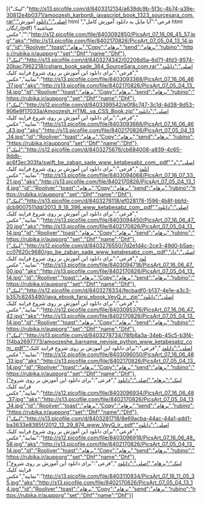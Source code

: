 [{"لینک":"http://s13.picofile.com/d/8403312134/a639dc9b-5f3c-4b74-a39e-30812e4b0371/amoozesh_karbordi_javascript_book_1323_sourcesara_com.rar","اصلی":"دانلود آموزش html ","فرعی":"آیا مایل به دانلود آموزش کامل html رایگان(pdf) میباشید؟ ","عکس":"http://s12.picofile.com/file/8403092850/PicsArt_07_16_06_45_57.jpg","aks":"http://s13.picofile.com/file/8402170826/PicsArt_07_05_04_13_14.jpg","id":"Rooliver","toast":"پرهام","Copy":"پرهام","send":"پرهام","rubino":"https://rubika.ir/aupporg","set":"Dhf","name":"Dhf"},{"لینک":"http://s13.picofile.com/d/8403274342/02206d5a-6d71-4fd3-8574-20bac7962218/csharp_book_sade_364_SourceSara_com.rar","اصلی":"دانلود ","فرعی":"برای دانلود این آموزش بر روی شروع فرایند کلیک نمایید","عکس":"http://s13.picofile.com/file/8403093368/PicsArt_07_16_06_46_17.jpg","aks":"http://s13.picofile.com/file/8402170826/PicsArt_07_05_04_13_14.jpg","id":"Rooliver","toast":"پرهام","Copy":"پرهام","send":"پرهام","rubino":"https://rubika.ir/aupporg","set":"Dhf","name":"Dhf"},{"لینک":"http://s12.picofile.com/d/8403399542/e0f8c747-3c1d-4d38-9d53-906e9f17033a/Amoozesh_HTML_va_CSS_Book.zip","اصلی":"دانلود ","فرعی":"برای دانلود این آموزش بر روی شروع فرایند کلیک نمایید","عکس":"http://s13.picofile.com/file/8403093668/PicsArt_07_16_06_46_43.jpg","aks":"http://s13.picofile.com/file/8402170826/PicsArt_07_05_04_13_14.jpg","id":"Rooliver","toast":"پرهام","Copy":"پرهام","send":"پرهام","rubino":"https://rubika.ir/aupporg","set":"Dhf","name":"Dhf"},{"لینک":"http://s12.picofile.com/d/8403275676/cb684008-a839-4c65-9ddb-ac6f3ec303fa/swift_be_zaban_sade_www_ketabesabz_com_.pdf","اصلی":"دانلود ","فرعی":"برای دانلود این آموزش بر روی شروع فرایند کلیک نمایید","عکس":"http://s13.picofile.com/file/8403094068/PicsArt_07_16_07_33_21.jpg","aks":"http://s13.picofile.com/file/8402170826/PicsArt_07_05_04_13_14.jpg","id":"Rooliver","toast":"پرهام","Copy":"پرهام","send":"پرهام","rubino":"https://rubika.ir/aupporg","set":"Dhf","name":"Dhf"},{"لینک":"http://s13.picofile.com/d/8403276118/ef028178-1596-4b8f-bbfd-dcb9007511dd/2013_9_18_396_www_ketabesabz_com_.pdf","اصلی":"دانلود ","فرعی":"برای دانلود این آموزش بر روی شروع فرایند کلیک نمایید","عکس":"http://s13.picofile.com/file/8403094450/PicsArt_07_16_06_47_20.jpg","aks":"http://s13.picofile.com/file/8402170826/PicsArt_07_05_04_13_14.jpg","id":"Rooliver","toast":"پرهام","Copy":"پرهام","send":"پرهام","rubino":"https://rubika.ir/aupporg","set":"Dhf","name":"Dhf"},{"لینک":"http://s12.picofile.com/d/8403276550/7d2e1d4c-2ce3-49d0-b5ae-cc07620c9680/go_be_zaban_sade_www_ketabesabz_com_.pdf","اصلی":"دانلود ","فرعی":"برای دانلود این آموزش بر روی شروع فرایند کلیک نمایید","عکس":"http://s13.picofile.com/file/8403094718/PicsArt_07_16_06_47_00.jpg","aks":"http://s13.picofile.com/file/8402170826/PicsArt_07_05_04_13_14.jpg","id":"Rooliver","toast":"پرهام","Copy":"پرهام","send":"پرهام","rubino":"https://rubika.ir/aupporg","set":"Dhf","name":"Dhf"},{"لینک":"http://s12.picofile.com/d/8403278334/fecbadf0-b137-4e1e-a3c3-b357c8245490/java_ebook_farsi_ebook_VeyQ_ir_.zip","اصلی":"دانلود ","فرعی":"برای دانلود این آموزش بر روی شروع فرایند کلیک نمایید","عکس":"http://s12.picofile.com/file/8403095376/PicsArt_07_16_06_47_42.jpg","aks":"http://s13.picofile.com/file/8402170826/PicsArt_07_05_04_13_14.jpg","id":"Rooliver","toast":"پرهام","Copy":"پرهام","send":"پرهام","rubino":"https://rubika.ir/aupporg","set":"Dhf","name":"Dhf"},{"لینک":"http://s13.picofile.com/d/8403278734/78fb6a3a-34eb-45c5-b3f4-114ba2697773/amoozeshe_barname_nevisie_python_www_ketabesabz_com_.pdf","اصلی":"دانلود ","فرعی":"برای دانلود این آموزش بر روی شروع فرایند کلیک نمایید","عکس":"http://s12.picofile.com/file/8403096050/PicsArt_07_16_06_48_13.jpg","aks":"http://s13.picofile.com/file/8402170826/PicsArt_07_05_04_13_14.jpg","id":"Rooliver","toast":"پرهام","Copy":"پرهام","send":"پرهام","rubino":"https://rubika.ir/aupporg","set":"Dhf","name":"Dhf"},{"لینک":"پرهام","اصلی":"دانلود ","فرعی":"برای دانلود این آموزش بر روی شروع فرایند کلیک نمایید","عکس":"http://s12.picofile.com/file/8403096934/PicsArt_07_16_06_48_37.jpg","aks":"http://s13.picofile.com/file/8402170826/PicsArt_07_05_04_13_14.jpg","id":"Rooliver","toast":"پرهام","Copy":"پرهام","send":"پرهام","rubino":"https://rubika.ir/aupporg","set":"Dhf","name":"Dhf"},{"لینک":"http://s13.picofile.com/d/8403281718/8e69acba-44ac-44a1-add1-ba3633e8385f/2012_12_29_874_www_VeyQ_ir_.pdf","اصلی":"دانلود ","فرعی":"برای دانلود این آموزش بر روی شروع فرایند کلیک نمایید","عکس":"http://s12.picofile.com/file/8403096918/PicsArt_07_16_06_48_58.jpg","aks":"http://s13.picofile.com/file/8402170826/PicsArt_07_05_04_13_14.jpg","id":"Rooliver","toast":"پرهام","Copy":"پرهام","send":"پرهام","rubino":"https://rubika.ir/aupporg","set":"Dhf","name":"Dhf"},{"لینک":"پرهام","اصلی":"دانلود ","فرعی":"برای دانلود این آموزش بر روی شروع فرایند کلیک نمایید","عکس":"http://s13.picofile.com/file/8403110834/PicsArt_07_16_11_05_35.jpg","aks":"http://s13.picofile.com/file/8402170826/PicsArt_07_05_04_13_14.jpg","id":"Rooliver","toast":"پرهام","Copy":"پرهام","send":"پرهام","rubino":"https://rubika.ir/aupporg","set":"Dhf","name":"Dhf"}]
